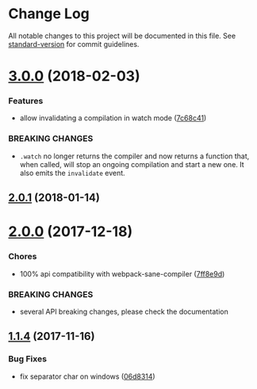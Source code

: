 # Change Log

All notable changes to this project will be documented in this file. See [standard-version](https://github.com/conventional-changelog/standard-version) for commit guidelines.

<a name="3.0.0"></a>
# [3.0.0](https://github.com/moxystudio/webpack-isomorphic-compiler/compare/v2.0.1...v3.0.0) (2018-02-03)


### Features

* allow invalidating a compilation in watch mode ([7c68c41](https://github.com/moxystudio/webpack-isomorphic-compiler/commit/7c68c41))


### BREAKING CHANGES

* `.watch` no longer returns the compiler and now returns a function that, when called, will stop an ongoing compilation and start a new one. It also emits the `invalidate` event.



<a name="2.0.1"></a>
## [2.0.1](https://github.com/moxystudio/webpack-isomorphic-compiler/compare/v2.0.0...v2.0.1) (2018-01-14)



<a name="2.0.0"></a>
# [2.0.0](https://github.com/moxystudio/webpack-isomorphic-compiler/compare/v1.1.4...v2.0.0) (2017-12-18)


### Chores

* 100% api compatibility with webpack-sane-compiler ([7ff8e9d](https://github.com/moxystudio/webpack-isomorphic-compiler/commit/7ff8e9d))


### BREAKING CHANGES

* several API breaking changes, please check the documentation



<a name="1.1.4"></a>
## [1.1.4](https://github.com/moxystudio/webpack-isomorphic-compiler/compare/v1.1.3...v1.1.4) (2017-11-16)


### Bug Fixes

* fix separator char on windows ([06d8314](https://github.com/moxystudio/webpack-isomorphic-compiler/commit/06d8314))

